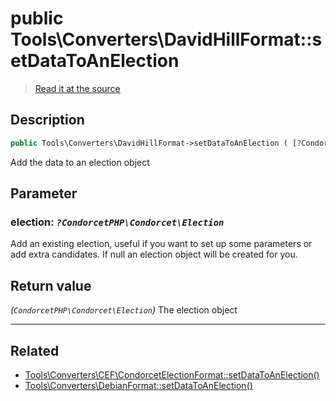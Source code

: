 # public Tools\Converters\DavidHillFormat::setDataToAnElection

> [Read it at the source](https://github.com/julien-boudry/Condorcet/blob/master/src/Tools/Converters/DavidHillFormat.php#L58)

## Description    

```php
public Tools\Converters\DavidHillFormat->setDataToAnElection ( [?CondorcetPHP\Condorcet\Election $election = null] ): CondorcetPHP\Condorcet\Election
```

Add the data to an election object

## Parameter

### **election:** *`?CondorcetPHP\Condorcet\Election`*   
Add an existing election, useful if you want to set up some parameters or add extra candidates. If null an election object will be created for you.    


## Return value   

*(`CondorcetPHP\Condorcet\Election`)* The election object


---------------------------------------

## Related

* [Tools\Converters\CEF\CondorcetElectionFormat::setDataToAnElection()](/Docs/api-reference/Tools_Converters_CEF_CondorcetElectionFormat%20Class/Tools_Converters_CEF_CondorcetElectionFormat--setDataToAnElection().md)    
* [Tools\Converters\DebianFormat::setDataToAnElection()](/Docs/api-reference/Tools_Converters_DebianFormat%20Class/Tools_Converters_DebianFormat--setDataToAnElection().md)    
